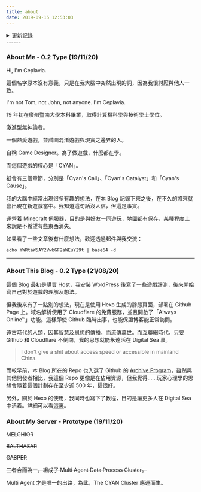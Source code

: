 ```yaml
---
title: about
date: 2019-09-15 12:53:03
---
```


<details>
    <summary>更新記錄</summary>
    <pre>
    19/11/20 - Server part added.  About me updated.
    21/08/20 - Blog 部分刪去廢話，0.2。
    24/05/20 - 0.1 type.
    27/01/20 - 在 CV 前面添加了 About Me；CV 的標題修改。
    01/09/19 - 此页面基本完成。
    28/08/19 - 此页面正在编辑。
    25/08/19 - 此页面正在测试。
    12/08/19 - 此页面从 WordPress 迁移过来后开始进行修改。
    </pre>
</details>
------

### About Me - 0.2 Type (19/11/20)

Hi, I'm Ceplavia.

這個名字原本沒有意義，只是在我大腦中突然出現的詞，因為我很討厭與他人一致。

I'm not Tom, not John, not anyone. I'm Ceplavia.

19 年初在廣州暨南大學本科畢業，取得計算機科學與技術學士學位。

激進型無神論者。

一個熱愛遊戲，並試圖混淆遊戲與現實之邊界的人。

自稱 Game Designer。為了做遊戲，什麼都在學。

而這個遊戲的核心是「CYAN」。

衹會有三個章節，分別是「Cyan's Call」、「Cyan's Catalyst」和「Cyan's Cause」。

我的大腦中經常出現很多有趣的想法，在本 Blog 記錄下來之後，在不久的將來就會出現在新遊戲當中。我知道這句話沒人信，但這是事實。

運營着 Minecraft 伺服器，目的是與好友一同遊玩，地圖都有保存，某種程度上來說是不希望有些東西消失。

如果看了一些文章後有什麼想法，歡迎透過郵件與我交流：

```
echo YWRtaW5AY2VwbGF2aWEuY29t | base64 -d
```

---

### About This Blog - 0.2 Type (21/08/20)

這個 Blog 最初是購買 Host，我安裝 WordPress 後寫了一些遊戲評測，後來開始寫自己對於遊戲的理解及想法。

但我後來有了一點別的想法，現在是使用 Hexo 生成的靜態頁面，部署在 Github Page 上。域名解析使用了 Cloudflare 的免費服務，並且開啟了「Always Online™」功能。這樣即使 Github 臨時出事，也能保證博客能正常訪問。

遠古時代的人類，因其智慧及思想的傳播，而流傳萬世。而互聯網時代，只要 Github 和 Cloudflare 不倒閉，我的思想就能永遠活在 Digital Sea 裏。	

> I don't give a shit about access speed or accessible in mainland China.

而較早前，本 Blog 所在的 Repo 也入選了 Github 的 [Archive Program](https://archiveprogram.github.com/)，雖然與其他開發者相比，我這個 Repo 更像是在佔用資源，但我覺得……玩家心理學的思想會隨着這個計劃存在至少近 500 年，這很好。

另外，關於 Hexo 的使用，我同時也寫下了教程，目的是讓更多人在 Digital Sea 中活着。詳細可以看[這裏](https://github.com/Ceplavia/ceplavia.github.io)。

### About My Server - Prototype (19/11/20)

~~MELCHIOR~~

~~BALTHASAR~~

~~CASPER~~

~~三者合而為一，組成了 Multi Agent Data Process Cluster。~~

Multi Agent 才是唯一的出路，為此，The CYAN Cluster 應運而生。